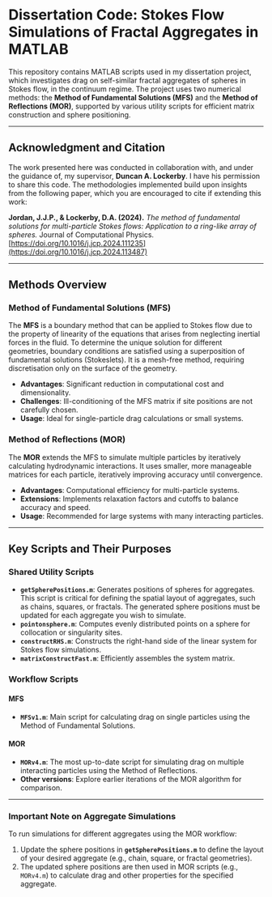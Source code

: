# Dissertation Code: Stokes Flow Simulations of Fractal Aggregates in MATLAB

This repository contains MATLAB scripts used in my dissertation project, which investigates drag on self-similar fractal aggregates of spheres in Stokes flow, in the continuum regime. The project uses two numerical methods: the **Method of Fundamental Solutions (MFS)** and the **Method of Reflections (MOR)**, supported by various utility scripts for efficient matrix construction and sphere positioning.

---

## Acknowledgment and Citation

The work presented here was conducted in collaboration with, and under the guidance of, my supervisor, **Duncan A. Lockerby**. I have his permission to share this code. The methodologies implemented build upon insights from the following paper, which you are encouraged to cite if extending this work:

**Jordan, J.J.P., & Lockerby, D.A. (2024).** *The method of fundamental solutions for multi-particle Stokes flows: Application to a ring-like array of spheres.* Journal of Computational Physics. [https://doi.org/10.1016/j.jcp.2024.111235](https://doi.org/10.1016/j.jcp.2024.113487)

---

## Methods Overview

### Method of Fundamental Solutions (MFS)
The **MFS** is a boundary method that can be applied to Stokes flow due to the property of linearity of the equations that
arises from neglecting inertial forces in the fluid. To determine the unique solution for different geometries, boundary conditions are satisfied using a superposition of fundamental solutions (Stokeslets). It is a mesh-free method, requiring discretisation only on the surface of the geometry. 

- **Advantages**: Significant reduction in computational cost and dimensionality.
- **Challenges**: Ill-conditioning of the MFS matrix if site positions are not carefully chosen.
- **Usage**: Ideal for single-particle drag calculations or small systems.

### Method of Reflections (MOR)
The **MOR** extends the MFS to simulate multiple particles by iteratively calculating hydrodynamic interactions. It uses smaller, more manageable matrices for each particle, iteratively improving accuracy until convergence.

- **Advantages**: Computational efficiency for multi-particle systems.
- **Extensions**: Implements relaxation factors and cutoffs to balance accuracy and speed.
- **Usage**: Recommended for large systems with many interacting particles.

---

## Key Scripts and Their Purposes

### Shared Utility Scripts
- **`getSpherePositions.m`**: Generates positions of spheres for aggregates. This script is critical for defining the spatial layout of aggregates, such as chains, squares, or fractals. The generated sphere positions must be updated for each aggregate you wish to simulate.
- **`pointonsphere.m`**: Computes evenly distributed points on a sphere for collocation or singularity sites.
- **`constructRHS.m`**: Constructs the right-hand side of the linear system for Stokes flow simulations.
- **`matrixConstructFast.m`**: Efficiently assembles the system matrix.

### Workflow Scripts
#### MFS
- **`MFSv1.m`**: Main script for calculating drag on single particles using the Method of Fundamental Solutions.

#### MOR
- **`MORv4.m`**: The most up-to-date script for simulating drag on multiple interacting particles using the Method of Reflections.
- **Other versions**: Explore earlier iterations of the MOR algorithm for comparison.

---

### Important Note on Aggregate Simulations
To run simulations for different aggregates using the MOR workflow:
1. Update the sphere positions in **`getSpherePositions.m`** to define the layout of your desired aggregate (e.g., chain, square, or fractal geometries).
2. The updated sphere positions are then used in MOR scripts (e.g., `MORv4.m`) to calculate drag and other properties for the specified aggregate.
